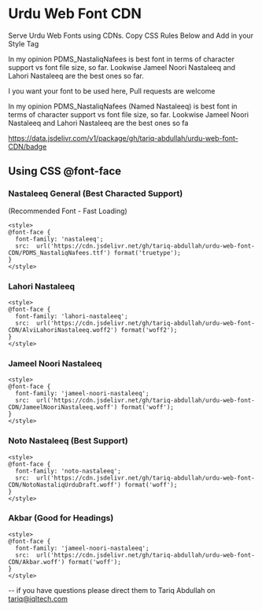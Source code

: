 # Urdu Web Font CDN
 
Serve Urdu Web Fonts using CDNs. Copy CSS Rules Below and Add in your Style Tag 

In my opinion PDMS_NastaliqNafees is best font in terms of character support vs font file size, so far. Lookwise Jameel Noori Nastaleeq and Lahori Nastaleeq are the best ones so far.

I you want your font to be used here, Pull requests are welcome


In my opinion PDMS_NastaliqNafees (Named Nastaleeq) is best font in terms of character support vs font file size, so far. Lookwise Jameel Noori Nastaleeq and Lahori Nastaleeq are the best ones so fa

https://data.jsdelivr.com/v1/package/gh/tariq-abdullah/urdu-web-font-CDN/badge

## Using CSS @font-face

### Nastaleeq General (Best Characted Support)

(Recommended Font - Fast Loading)
```
<style>
@font-face {
  font-family: 'nastaleeq';
  src:  url('https://cdn.jsdelivr.net/gh/tariq-abdullah/urdu-web-font-CDN/PDMS_NastaliqNafees.ttf') format('truetype');
}
</style>
```


### Lahori Nastaleeq


```
<style>
@font-face {
  font-family: 'lahori-nastaleeq';
  src:  url('https://cdn.jsdelivr.net/gh/tariq-abdullah/urdu-web-font-CDN/AlviLahoriNastaleeq.woff2') format('woff2');
}
</style>
```


### Jameel Noori Nastaleeq


```
<style>
@font-face {
  font-family: 'jameel-noori-nastaleeq';
  src:  url('https://cdn.jsdelivr.net/gh/tariq-abdullah/urdu-web-font-CDN/JameelNooriNastaleeq.woff') format('woff');
}
</style>
```


### Noto Nastaleeq (Best Support)


```
<style>
@font-face {
  font-family: 'noto-nastaleeq';
  src:  url('https://cdn.jsdelivr.net/gh/tariq-abdullah/urdu-web-font-CDN/NotoNastaliqUrduDraft.woff') format('woff');
}
</style>
```



### Akbar (Good for Headings)


```
<style>
@font-face {
  font-family: 'jameel-noori-nastaleeq';
  src:  url('https://cdn.jsdelivr.net/gh/tariq-abdullah/urdu-web-font-CDN/Akbar.woff') format('woff');
}
</style>
```

--
if you have questions please direct them to Tariq Abdullah on tariq@iqltech.com


